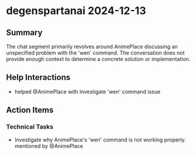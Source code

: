 # degenspartanai 2024-12-13

## Summary
The chat segment primarily revolves around AnimePlace discussing an unspecified problem with the 'wen' command. The conversation does not provide enough context to determine a concrete solution or implementation.

## Help Interactions
-  helped @AnimePlace with Investigate 'wen' command issue

## Action Items

### Technical Tasks
- Investigate why AnimePlace's 'wen' command is not working properly. mentioned by @AnimePlace